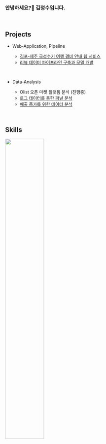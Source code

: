 ### 안녕하세요?👋 김정수입니다.


<br>

## Projects

* Web-Application, Pipeline
  
  - [김포-제주 극성수기 여행 경비 안내 웹 서비스](https://github.com/KIMJEONGSU/travel_web)
  - [리뷰 데이터 파이프라인 구축과 모델 개발](https://github.com/KIMJEONGSU/musinsa_pipeline)

<br>

* Data-Analysis

  - Olist 오픈 마켓 플랫폼 분석 (진행중)
  - [로그 데이터를 통한 퍼널 분석](https://github.com/KIMJEONGSU/logs)
  - [매출 증가를 위한 데이터 분석](https://github.com/KIMJEONGSU/ecommerce)

<br>

## Skills 
<img src="https://github.com/KIMJEONGSU/KIMJEONGSU/assets/23291338/9dd52f01-979e-45b2-bf8c-59f3c5f4fe01" width="50%" height="50%" />


<!--https://simpleicons.org/?q=flask-->

